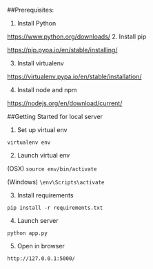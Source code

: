 ##Prerequisites:
1. Install Python

  https://www.python.org/downloads/
2. Install pip

  https://pip.pypa.io/en/stable/installing/

3. Install virtualenv

  https://virtualenv.pypa.io/en/stable/installation/

4. Install node and npm

  https://nodejs.org/en/download/current/

##Getting Started for local server

1. Set up virtual env

  ```
  virtualenv env
  ```
2. Launch virtual env

  (OSX) `source env/bin/activate`

  (Windows) `\env\Scripts\activate`

3. Install requirements

  `pip install -r requirements.txt`

4. Launch server

  `python app.py`

5. Open in browser

  `http://127.0.0.1:5000/`
